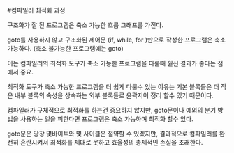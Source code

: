 #컴파일러 최적화 과정



구조화가 잘 된 프로그램은 축소 가능한 흐름 그래프를 가진다.

goto를 사용하지 않고 구조화된 제어문 (if, while, for )만으로 작성한 프로그램은 축소 가능하다. (축소 불가능한 프로그램에는 goto)

이는 컴파일러의 최적화 도구가 축소 가능한 프로그램을 다룰때 훨신 결과가 좋다는 점에서 중요.

최적화 도구가 축소 가능한 프로그램을 더 쉽게 다룰수 있는 이유는 기본 블록들은 더 작은 내부 블록의 속성을 상속하는 외부 블록들로
윤곽지어 정리 할수 있기 때문이다.

컴파일러가 구체적으로 최적화를 하는건 중요하지 않지만, goto문이나 예외의 분기 방법을 사용하는 일을 피한다면 프로그램은 축소 
가능하며 최적화 할수 있다.

goto문은 당장 몇바이트와 몇 사이클은 절약할 수 있겠지만, 결과적으로 컴파일러를 완전히 혼란시켜서 최적화를 제대로 못하고 효율성의
총제적인 손실을 초래한다.
